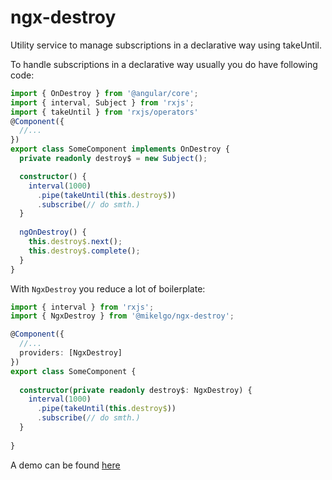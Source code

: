 # ngx-destroy

Utility service to manage subscriptions in a declarative way using takeUntil.

To handle subscriptions in a declarative way usually you do have following code:

```typescript
import { OnDestroy } from '@angular/core';
import { interval, Subject } from 'rxjs';
import { takeUntil } from 'rxjs/operators'
@Component({
  //...
})
export class SomeComponent implements OnDestroy {
  private readonly destroy$ = new Subject();

  constructor() {
    interval(1000)
      .pipe(takeUntil(this.destroy$))
      .subscribe(// do smth.)
  }
  
  ngOnDestroy() {
    this.destroy$.next();
    this.destroy$.complete();
  }
}
```

With `NgxDestroy` you reduce a lot of boilerplate:

```typescript
import { interval } from 'rxjs';
import { NgxDestroy } from '@mikelgo/ngx-destroy';

@Component({
  //...
  providers: [NgxDestroy]
})
export class SomeComponent {
  
  constructor(private readonly destroy$: NgxDestroy) {
    interval(1000)
      .pipe(takeUntil(this.destroy$))
      .subscribe(// do smth.)
  }
  
}
```

A demo can be found [here](https://angular-ivy-g3n96x.stackblitz.io)
